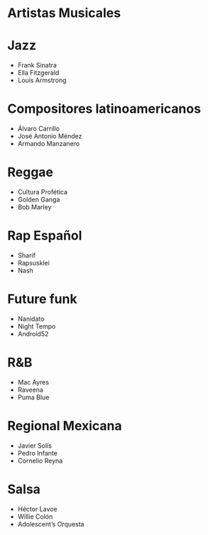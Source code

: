 # Artistas Musicales 
# Jazz 
- Frank Sinatra
- Ella Fitzgerald
- Louis Armstrong
# Compositores latinoamericanos
- Álvaro Carrillo
- José Antonio Méndez
- Armando Manzanero 
# Reggae
- Cultura Profética
- Golden Ganga
- Bob Marley
# Rap Español
- Sharif
- Rapsusklei
- Nash
# Future funk
- Nanidato
- Night Tempo
- Android52
# R&B
- Mac Ayres
- Raveena
- Puma Blue
# Regional Mexicana
- Javier Solís
- Pedro Infante
- Cornelio Reyna
# Salsa
- Héctor Lavoe
- Willie Colón
- Adolescent’s Orquesta  